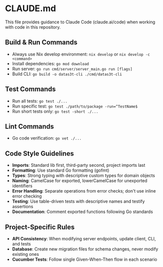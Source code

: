 # CLAUDE.md

This file provides guidance to Claude Code (claude.ai/code) when working with code in this repository.

## Build & Run Commands
- Always use Nix develop environment: `nix develop` or `nix develop -c <command>`
- Install dependencies: `go mod download`
- Run server: `go run cmd/server/server_main.go run [flags]`
- Build CLI: `go build -o datas3t-cli ./cmd/datas3t-cli`

## Test Commands
- Run all tests: `go test ./...`
- Run specific test: `go test ./path/to/package -run=^TestName$`
- Run short tests only: `go test -short ./...`

## Lint Commands
- Go code verification: `go vet ./...`

## Code Style Guidelines
- **Imports**: Standard lib first, third-party second, project imports last
- **Formatting**: Use standard Go formatting (gofmt)
- **Types**: Strong typing with descriptive custom types for domain objects
- **Naming**: CamelCase for exported, lowerCamelCase for unexported identifiers
- **Error Handling**: Separate operations from error checks; don't use inline error checking
- **Testing**: Use table-driven tests with descriptive names and testify assertions
- **Documentation**: Comment exported functions following Go standards

## Project-Specific Rules
- **API Consistency**: When modifying server endpoints, update client, CLI, and tests
- **Database**: Create new migration files for schema changes, never modify existing ones
- **Cucumber Tests**: Follow single Given-When-Then flow in each scenario